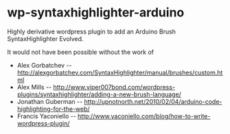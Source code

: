 wp-syntaxhighlighter-arduino
============================

Highly derivative wordpress plugin to add an Arduino Brush SyntaxHighlighter Evolved.

It would not have been possible without the work of 
- Alex Gorbatchev
-- http://alexgorbatchev.com/SyntaxHighlighter/manual/brushes/custom.html
- Alex Mills
-- http://www.viper007bond.com/wordpress-plugins/syntaxhighlighter/adding-a-new-brush-language/
- Jonathan Guberman 
-- http://upnotnorth.net/2010/02/04/arduino-code-highlighting-for-the-web/
- Francis Yaconiello 
-- http://www.yaconiello.com/blog/how-to-write-wordpress-plugin/
